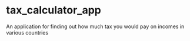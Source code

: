 # tax_calculator_app
An application for finding out how much tax you would pay on incomes in various countries
